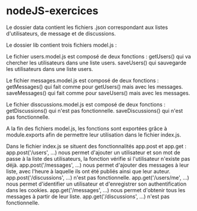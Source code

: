 # nodeJS-exercices

Le dossier data contient les fichiers .json correspondant aux listes d'utilisateurs, de message et de discussions.


Le dossier lib contient trois fichiers model.js :

Le fichier users.model.js est composé de deux fonctions :
getUsers() qui va chercher les utilisateurs dans une liste users.
saveUsers() qui sauvegarde les utilisateurs dans une liste users.

Le fichier messages.model.js est composé de deux fonctions :
getMessages() qui fait comme pour getUsers() mais avec les messages.
saveMessages() qui fait comme pour saveUsers() mais avec les messages.

Le fichier disscussions.model.js est composé de deux fonctions :
getDiscussions() qui n'est pas fonctionnelle.
saveDiscussions() qui n'est pas fonctionnelle.

A la fin des fichiers model.js, les fonctions sont exportées grâce à module.exports afin de permettre leur utilisation dans le fichier index.js.


Dans le fichier index.js se situent des fonctionnalités app.post et app.get :
app.post('/users', ...) nous permet d'ajouter un utilisateur et son mot de passe à la liste des utilisateurs, la fonction vérifie si l'utilisateur n'existe pas déjà.
app.post('/messages', ...) nous permet d'ajouter des messages à leur liste, avec l'heure à laquelle ils ont été publiés ainsi que leur auteur.
app.post('/discussions', ...) n'est pas fonctionnelle.
app.get('/users/me', ...) nous permet d'identifier un utilisateur et d'enregistrer son authentification dans les cookies.
app.get('/messages', ...) nous permet d'obtenir tous les messages à partir de leur liste.
app.get('/discussions', ...) n'est pas fonctionnelle.
